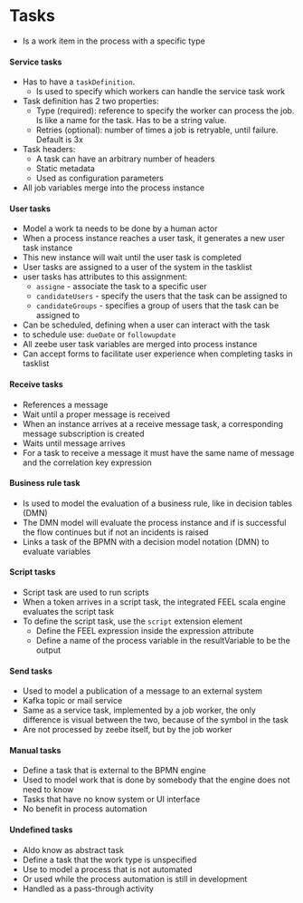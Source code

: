 # Tasks

- Is a work item in the process with a specific type

#### Service tasks
- Has to have a ``taskDefinition``.
  - Is used to specify which workers can handle the service task work
- Task definition has 2 two properties:
  - Type (required): reference to specify the worker can process the job. Is like a name for the task. Has to be a string value.
  - Retries (optional): number of times a job is retryable, until failure. Default is 3x
- Task headers:
  - A task can have an arbitrary number of headers
  - Static metadata
  - Used as configuration parameters
- All job variables merge into the process instance

#### User tasks
- Model a work ta needs to be done by a human actor
- When a process instance reaches a user task, it generates a new user task instance
- This new instance will wait until the user task is completed
- User tasks are assigned to a user of the system in the tasklist
- user tasks has attributes to this assignment:
  - ``assigne`` - associate the task to a specific user
  - ``candidateUsers`` - specify the users that the task can be assigned  to
  - ``candidateGroups`` - specifies a group of users that the task can be assigned to
- Can be scheduled, defining when a user can interact with the task
- to schedule use: ``dueDate`` or ``followupdate``
- All zeebe user task variables are merged into process instance
- Can accept forms to facilitate user experience when completing tasks in tasklist

#### Receive tasks
- References a message
- Wait until a proper message is received
- When an instance arrives at a receive message task, a corresponding message subscription is created
- Waits until message arrives
- For a task to receive a message it must have the same name of message and the correlation key expression

#### Business rule task
- Is used to model the evaluation of a business rule, like in decision tables (DMN)
- The DMN model will evaluate the process instance and if is successful the flow continues but if not an incidents is raised
- Links a task of the BPMN with a decision model notation (DMN) to evaluate variables

#### Script tasks
- Script task are used to run scripts
- When a token arrives in a script task, the integrated FEEL scala engine evaluates the script task
- To define the script task, use the ``script`` extension element
  - Define the FEEL expression inside the expression attribute
  - Define a name of the process variable in the resultVariable to be the output

#### Send tasks
- Used to model a publication of a message to an external system
- Kafka topic or mail service
- Same as a service task, implemented by a job worker, the only difference is visual between the two, because of the symbol in the task
- Are not processed by zeebe itself, but by the job worker

#### Manual tasks
- Define a task that is external to the BPMN engine
- Used to model work that is done by somebody that the engine does not need to know
- Tasks that have no know system or UI interface
- No benefit in process automation

#### Undefined tasks
- Aldo know as abstract task
- Define a task that the work type is unspecified
- Use to model a process that is not automated
- Or used while the process automation is still in development
- Handled as a pass-through activity